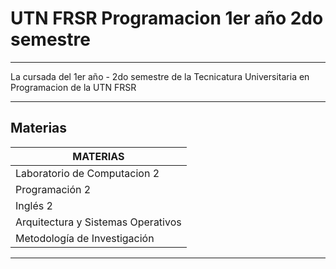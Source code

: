 # UTN FRSR Programacion 1er año 2do semestre
---

La cursada del 1er año - 2do semestre de la Tecnicatura Universitaria en Programacion de la UTN FRSR

---

## Materias

| MATERIAS |
| -------- |
| Laboratorio de Computacion 2 |
| Programación 2 |
| Inglés 2 |
| Arquitectura y Sistemas Operativos |
| Metodología de Investigación |

---
